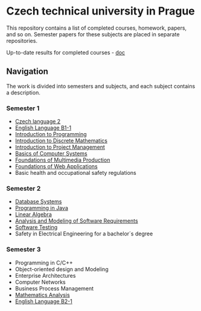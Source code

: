 # Czech technical university in Prague

This repository contains a list of completed courses, homework, papers, and so on. Semester papers for these subjects are placed in separate repositories.

Up-to-date results for completed courses - [doc](/Study_Results_Citarovič_Mikita_Aljaksandravič.pdf)


## Navigation

The work is divided into semesters and subjects, and each subject contains a description.

### Semester 1

- [Czech language 2](https://intranet.fel.cvut.cz/en/education/bk/predmety/12/55/p12550904.html)
- [English Language B1-1](https://intranet.fel.cvut.cz/en/education/bk/predmety/46/87/p4687406.html)
- [Introduction to Programming](/1_semester/Introduction%20to%20Programming/)
- [Introduction to Discrete Mathematics](https://intranet.fel.cvut.cz/en/education/bk/predmety/31/29/p3129206.html)
- [Introduction to Project Management](https://intranet.fel.cvut.cz/en/education/bk/predmety/66/26/p6626306.html)
- [Basics of Computer Systems](https://intranet.fel.cvut.cz/en/education/bk/predmety/31/29/p3129306.html)
- [Foundations of Multimedia Production](https://intranet.fel.cvut.cz/en/education/bk/predmety/31/29/p3129006.html)
- [Foundations of Web Applications](/1_semester/Foundations%20of%20Web%20Applications/)
- Basic health and occupational safety regulations

### Semester 2

- [Database Systems](/2_semester/Database%20Systems)
- [Programming in Java](/2_semester/Programming%20in%20Java)
- [Linear Algebra](https://intranet.fel.cvut.cz/en/education/bk/predmety/31/29/p3129806.html)
- [Analysis and Modeling of Software Requirements](/2_semester/Analysis%20and%20Modeling%20of%20Software%20Requirements)
- [Software Testing](/2_semester/Software%20Testing)
- Safety in Electrical Engineering for a bachelor´s degree

### Semester 3

- Programming in C/C++
- Object-oriented design and Modeling
- Enterprise Architectures
- Computer Networks
- Business Process Management
- [Mathematics Analysis](https://intranet.fel.cvut.cz/en/education/bk/predmety/31/30/p3130506.html)
- [English Language B2-1](https://intranet.fel.cvut.cz/en/education/bk/predmety/46/87/p4687606.html)
